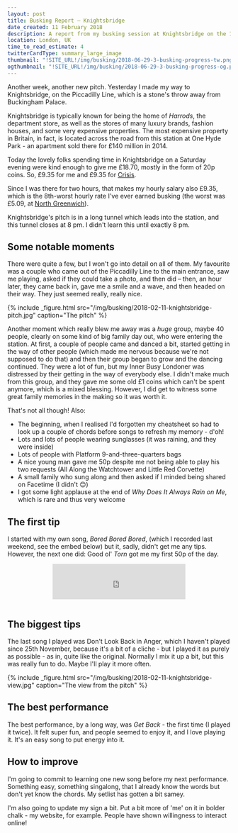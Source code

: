 ```yaml
---
layout: post
title: Busking Report – Knightsbridge
date_created: 11 February 2018
description: A report from my busking session at Knightsbridge on the 11th of February 2018!
location: London, UK
time_to_read_estimate: 4
twitterCardType: summary_large_image
thumbnail: "!SITE_URL!/img/busking/2018-06-29-3-busking-progress-tw.png"
ogthumbnail: "!SITE_URL!/img/busking/2018-06-29-3-busking-progress-og.png"
---
```


Another week, another new pitch. Yesterday I made my way to Knightsbridge, on the Piccadilly Line, which is a stone's throw away from Buckingham Palace.

Knightsbridge is typically known for being the home of _Harrods_, the department store, as well as the stores of many luxury brands, fashion houses, and some very expensive properties. The most expensive property in Britain, in fact, is located across the road from this station at One Hyde Park - an apartment sold there for £140 million in 2014. 

Today the lovely folks spending time in Knightsbridge on a Saturday evening were kind enough to give me £18.70, mostly in the form of 20p coins. So, £9.35 for me and £9.35 for [Crisis](https://www.crisis.org.uk/).

Since I was there for two hours, that makes my hourly salary also £9.35, which is the 8th-worst hourly rate I've ever earned busking (the worst was £5.09, at [North Greenwich](/busking/2017-10-14-north-greenwich)).

Knightsbridge's pitch is in a long tunnel which leads into the station, and this tunnel closes at 8 pm. I didn't learn this until exactly 8 pm.

## Some notable moments

There were quite a few, but I won't go into detail on all of them. My favourite was a couple who came out of the Piccadilly Line to the main entrance, saw me playing, asked if they could take a photo, and then did – then, an hour later, they came back in, gave me a smile and a wave, and then headed on their way. They just seemed really, really nice.

{% include _figure.html src="/img/busking/2018-02-11-knightsbridge-pitch.jpg" caption="The pitch" %}

Another moment which really blew me away was a _huge_ group, maybe 40 people, clearly on some kind of big family day out, who were entering the station. At first, a couple of people came and danced a bit, started getting in the way of other people (which made me nervous because we're not supposed to do that) and then their group began to grow and the dancing continued. They were a lot of fun, but my Inner Busy Londoner was distressed by their getting in the way of everybody else. I didn't make much from this group, and they gave me some old £1 coins which can't be spent anymore, which is a mixed blessing. However, I did get to witness some great family memories in the making so it was worth it.

That's not all though! Also:

* The beginning, when I realised I'd forgotten my cheatsheet so had to look up a couple of chords before songs to refresh my memory - d'oh!
* Lots and lots of people wearing sunglasses (it was raining, and they were inside)
* Lots of people with Platform 9-and-three-quarters bags
* A nice young man gave me 50p despite me not being able to play his two requests (All Along the Watchtower and Little Red Corvette)
* A small family who sung along and then asked if I minded being shared on Facetime (I didn't 😊)
* I got some light applause at the end of _Why Does It Always Rain on Me_, which is rare and thus very welcome

## The first tip

I started with my own song, _Bored Bored Bored_, (which I recorded last weekend, see the embed below) but it, sadly, didn't get me any tips. However, the next one did: Good ol' _Torn_ got me my first 50p of the day.

<div style="text-align: center;padding-bottom:1em">
	<iframe src="https://open.spotify.com/embed?uri=spotify:track:19aM7WJ5aTgKVQxLnZcTZT" width="300" height="80" frameborder="0" allowtransparency="true"></iframe>
</div>

## The biggest tips

The last song I played was Don't Look Back in Anger, which I haven't played since 25th November, because it's a bit of a cliche - but I played it as purely as possible - as in, quite like the original. Normally I mix it up a bit, but this was really fun to do. Maybe I'll play it more often.

{% include _figure.html src="/img/busking/2018-02-11-knightsbridge-view.jpg" caption="The view from the pitch" %}

## The best performance

The best performance, by a long way, was _Get Back_  - the first time (I played it twice). It felt super fun, and people seemed to enjoy it, and I love playing it. It's an easy song to put energy into it.

## How to improve

I'm going to commit to learning one new song before my next performance. Something easy, something singalong, that I already know the words but don't yet know the chords. My setlist has gotten a bit samey.

I'm also going to update my sign a bit. Put a bit more of 'me' on it in bolder chalk - my website, for example. People have shown willingness to interact online!
